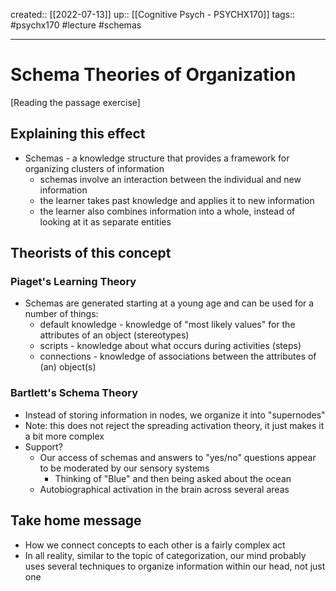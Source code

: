 created:: [[2022-07-13]]
up:: [[Cognitive Psych - PSYCHX170]]
tags:: #psychx170 #lecture #schemas
***
# Schema Theories of Organization

[Reading the passage exercise]

## Explaining this effect

- Schemas - a knowledge structure that provides a framework for organizing clusters of information
  - schemas involve an interaction between the individual and new information
  - the learner takes past knowledge and applies it to new information
  - the learner also combines information into a whole, instead of looking at it as separate entities

## Theorists of this concept

### Piaget's Learning Theory

- Schemas are generated starting at a young age and can be used for a number of things:
  - default knowledge - knowledge of "most likely values" for the attributes of an object (stereotypes)
  - scripts - knowledge about what occurs during activities (steps)
  - connections - knowledge of associations between the attributes of (an) object(s)

### Bartlett's Schema Theory

- Instead of storing information in nodes, we organize it into "supernodes"
- Note: this does not reject the spreading activation theory, it just makes it a bit more complex
- Support?
  - Our access of schemas and answers to "yes/no" questions appear to be moderated by our sensory systems
    - Thinking of "Blue" and then being asked about the ocean
  - Autobiographical activation in the brain across several areas

## Take home message

- How we connect concepts to each other is a fairly complex act
- In all reality, similar to the topic of categorization, our mind probably uses several techniques to organize information within our head, not just one